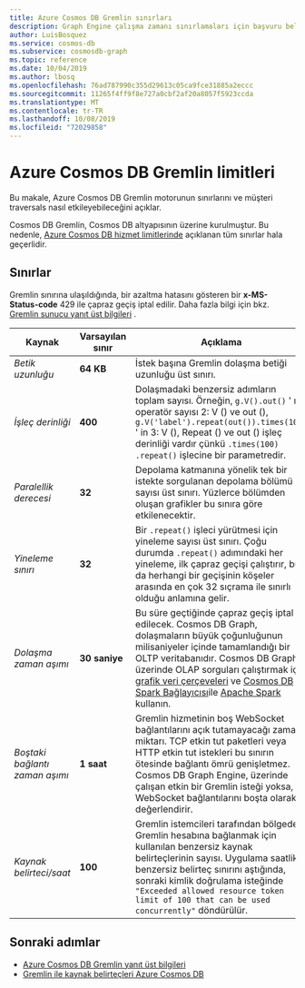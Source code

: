 ```yaml
---
title: Azure Cosmos DB Gremlin sınırları
description: Graph Engine çalışma zamanı sınırlamaları için başvuru belgeleri
author: LuisBosquez
ms.service: cosmos-db
ms.subservice: cosmosdb-graph
ms.topic: reference
ms.date: 10/04/2019
ms.author: lbosq
ms.openlocfilehash: 76ad787990c355d29613c05ca9fce31885a2eccc
ms.sourcegitcommit: 11265f4ff9f8e727a0cbf2af20a8057f5923ccda
ms.translationtype: MT
ms.contentlocale: tr-TR
ms.lasthandoff: 10/08/2019
ms.locfileid: "72029858"
---
```

# <a name="azure-cosmos-db-gremlin-limits"></a>Azure Cosmos DB Gremlin limitleri
Bu makale, Azure Cosmos DB Gremlin motorunun sınırlarını ve müşteri traversals nasıl etkileyebileceğini açıklar.

Cosmos DB Gremlin, Cosmos DB altyapısının üzerine kurulmuştur. Bu nedenle, [Azure Cosmos DB hizmet limitlerinde](https://docs.microsoft.com/azure/cosmos-db/concepts-limits) açıklanan tüm sınırlar hala geçerlidir. 

## <a name="limits"></a>Sınırlar

Gremlin sınırına ulaşıldığında, bir azaltma hatasını gösteren bir **x-MS-Status-code** 429 ile çapraz geçiş iptal edilir. Daha fazla bilgi için bkz. [Gremlin sunucu yanıt üst bilgileri](gremlin-limits.md) .

**Kaynak**    | **Varsayılan sınır** | **Açıklama**
--- | --- | ---
*Betik uzunluğu* | **64 KB** | İstek başına Gremlin dolaşma betiği uzunluğu üst sınırı.
*İşleç derinliği* | **400** |  Dolaşmadaki benzersiz adımların toplam sayısı. Örneğin, ```g.V().out()``` ' ın operatör sayısı 2: V () ve out (), ```g.V('label').repeat(out()).times(100)``` ' in 3: V (), Repeat () ve out () işleç derinliği vardır çünkü ```.times(100)``` ```.repeat()``` işlecine bir parametredir.
*Paralellik derecesi* | **32** | Depolama katmanına yönelik tek bir istekte sorgulanan depolama bölümü sayısı üst sınırı. Yüzlerce bölümden oluşan grafikler bu sınıra göre etkilenecektir.
*Yineleme sınırı* | **32** | Bir ```.repeat()``` işleci yürütmesi için yineleme sayısı üst sınırı. Çoğu durumda ```.repeat()``` adımındaki her yineleme, ilk çapraz geçişi çalıştırır, bu da herhangi bir geçişinin köşeler arasında en çok 32 sıçrama ile sınırlı olduğu anlamına gelir.
*Dolaşma zaman aşımı* | **30 saniye** | Bu süre geçtiğinde çapraz geçiş iptal edilecek. Cosmos DB Graph, dolaşmaların büyük çoğunluğunun milisaniyeler içinde tamamlandığı bir OLTP veritabanıdır. Cosmos DB Graph üzerinde OLAP sorguları çalıştırmak için [grafik veri çerçeveleri](https://spark.apache.org/docs/latest/sql-programming-guide.html#datasets-and-dataframes) ve [Cosmos DB Spark Bağlayıcısı](https://github.com/Azure/azure-cosmosdb-spark)ile [Apache Spark](https://azure.microsoft.com/services/cosmos-db/) kullanın.
*Boştaki bağlantı zaman aşımı* | **1 saat** | Gremlin hizmetinin boş WebSocket bağlantılarını açık tutamayacağı zaman miktarı. TCP etkin tut paketleri veya HTTP etkin tut istekleri bu sınırın ötesinde bağlantı ömrü genişletmez. Cosmos DB Graph Engine, üzerinde çalışan etkin bir Gremlin isteği yoksa, WebSocket bağlantılarını boşta olarak değerlendirir.
*Kaynak belirteci/saat* | **100** | Gremlin istemcileri tarafından bölgedeki Gremlin hesabına bağlanmak için kullanılan benzersiz kaynak belirteçlerinin sayısı. Uygulama saatlik benzersiz belirteç sınırını aştığında, sonraki kimlik doğrulama isteğinde `"Exceeded allowed resource token limit of 100 that can be used concurrently"` döndürülür.

## <a name="next-steps"></a>Sonraki adımlar
* [Azure Cosmos DB Gremlin yanıt üst bilgileri](gremlin-headers.md) 
* [Gremlin ile kaynak belirteçleri Azure Cosmos DB](how-to-use-resource-tokens-gremlin.md)
